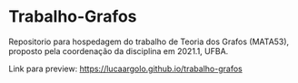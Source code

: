 # Trabalho-Grafos
Repositorio para hospedagem do trabalho de Teoria dos Grafos (MATA53), proposto pela coordenação da disciplina em 2021.1, UFBA.

Link para preview: https://lucaargolo.github.io/trabalho-grafos